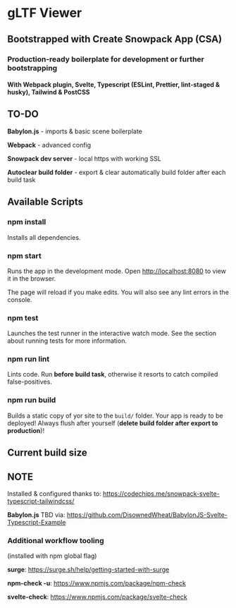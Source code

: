 # gLTF Viewer

## Bootstrapped with Create Snowpack App (CSA)

### Production-ready boilerplate for development or further bootstrapping

#### With Webpack plugin, Svelte, Typescript (ESLint, Prettier, lint-staged & husky), Tailwind & PostCSS

## TO-DO

**Babylon.js** - imports & basic scene boilerplate

**Webpack** - advanced config

**Snowpack dev server** - local https with working SSL

**Autoclear build folder** - export & clear automatically build folder after each build task

## Available Scripts

### npm install

Installs all dependencies.

### npm start

Runs the app in the development mode.
Open <http://localhost:8080> to view it in the browser.

The page will reload if you make edits.
You will also see any lint errors in the console.

### npm test

Launches the test runner in the interactive watch mode.
See the section about running tests for more information.

### npm run lint

Lints code. Run **before build task**, otherwise it resorts to catch compiled false-positives.

### npm run build

Builds a static copy of yor site to the `build/` folder.
Your app is ready to be deployed! Always flush after yourself (**delete build folder after export to production**)!

## Current build size

## NOTE

 Installed & configured thanks to: <https://codechips.me/snowpack-svelte-typescript-tailwindcss/>

 **Babylon.js** TBD via: <https://github.com/DisownedWheat/BabylonJS-Svelte-Typescript-Example>

### Additional workflow tooling

(installed with npm global flag)

**surge**: <https://surge.sh/help/getting-started-with-surge>

**npm-check -u**: <https://www.npmjs.com/package/npm-check>

**svelte-check**: <https://www.npmjs.com/package/svelte-check>
